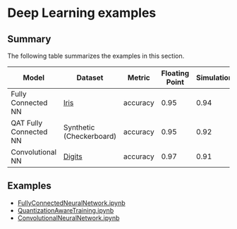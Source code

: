 # Deep Learning examples

## Summary

The following table summarizes the examples in this section.

| Model                  | Dataset                                                                                       | Metric   | Floating Point | Simulation | FHE  |
| ---------------------- | --------------------------------------------------------------------------------------------- | -------- | -------------- | ---------- | ---- |
| Fully Connected NN     | [Iris](https://www.openml.org/d/61)                                                           | accuracy | 0.95           | 0.94       | 0.94 |
| QAT Fully Connected NN | Synthetic (Checkerboard)                                                                      | accuracy | 0.95           | 0.92       | 0.92 |
| Convolutional NN       | [Digits](https://scikit-learn.org/stable/modules/generated/sklearn.datasets.load_digits.html) | accuracy | 0.97           | 0.91       | 0.91 |

## Examples

- [FullyConnectedNeuralNetwork.ipynb](https://github.com/zama-ai/concrete-ml-internal/tree/main/docs/advanced_examples/FullyConnectedNeuralNetwork.ipynb)
- [QuantizationAwareTraining.ipynb](https://github.com/zama-ai/concrete-ml-internal/tree/main/docs/advanced_examples/QuantizationAwareTraining.ipynb)
- [ConvolutionalNeuralNetwork.ipynb](https://github.com/zama-ai/concrete-ml-internal/tree/main/docs/advanced_examples/ConvolutionalNeuralNetwork.ipynb)
